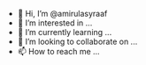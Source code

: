 - 👋 Hi, I’m @amirulasyraaf
- 👀 I’m interested in ...
- 🌱 I’m currently learning ...
- 💞️ I’m looking to collaborate on ...
- 📫 How to reach me ...

<!---
amirulasyraaf/amirulasyraaf is a ✨ special ✨ repository because its `README.md` (this file) appears on your GitHub profile.
You can click the Preview link to take a look at your changes.
--->
